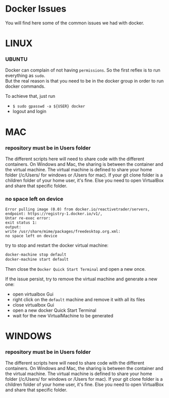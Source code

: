 # Docker Issues

You will find here some of the common issues we had with docker.

# LINUX
### UBUNTU
Docker can complain of not having `permissions`. So the first reflex is to run everything as `sudo`.  
But the real reason is that you need to be in the docker group in order to run docker commands.

To achieve that, just run
- `$ sudo gpasswd -a ${USER} docker`
- logout and login

# MAC

### repository must be in Users folder

The different scripts here will need to share code with the different containers. On Windows and Mac, the sharing is between the container and the virtual machine. The virtual machine is defined to share your home folder (/c/Users/ for windows or /Users for mac). If your git clone folder is a children folder of your home user, it's fine. Else you need to open VirtualBox and share that specific folder.

### no space left on device
```
Error pulling image (0.0) from docker.io/reactivetrader/servers, 
endpoint: https://registry-1.docker.io/v1/, 
Untar re-exec error: 
exit status 1: 
output: 
write /usr/share/mime/packages/freedesktop.org.xml: 
no space left on device
```

try to stop and restart the docker virtual machine:
```bash
docker-machine stop default
docker-machine start default
```
Then close the `Docker Quick Start Terminal` and open a new once.

If the issue persist, try to remove the virtual machine and generate a new one:  
- open virtualbox Gui
- right click on the `default` machine and remove it with all its files
- close virtualbox Gui
- open a new docker Quick Start Terminal
- wait for the new VirtualMachine to be generated

# WINDOWS

### repository must be in Users folder

The different scripts here will need to share code with the different containers. On Windows and Mac, the sharing is between the container and the virtual machine. The virtual machine is defined to share your home folder (/c/Users/ for windows or /Users for mac). If your git clone folder is a children folder of your home user, it's fine. Else you need to open VirtualBox and share that specific folder.
